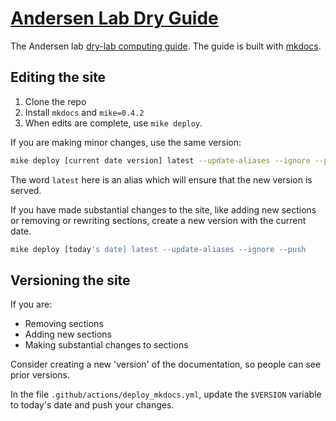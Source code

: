 # [Andersen Lab Dry Guide](http://andersenlab.org/dry-guide/)

The Andersen lab [dry-lab computing guide](http://andersenlab.org/dry-guide/). The guide is built with [mkdocs](http://www.mkdocs.org/).

## Editing the site

1. Clone the repo
1. Install `mkdocs` and `mike=0.4.2`
1. When edits are complete, use `mike deploy`.

If you are making minor changes, use the same version:

```bash
mike deploy [current date version] latest --update-aliases --ignore --push
```

The word `latest` here is an alias which will ensure that the new version is served.


If you have made substantial changes to the site, like adding new sections or removing or rewriting sections, create a new version with the current date.

```bash
mike deploy [today's date] latest --update-aliases --ignore --push
```


## Versioning the site

If you are:

* Removing sections
* Adding new sections
* Making substantial changes to sections

Consider creating a new 'version' of the documentation, so people can see prior versions.

In the file `.github/actions/deploy_mkdocs.yml`, update the `$VERSION` variable to today's date and push your changes.